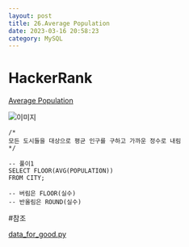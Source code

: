 ```yaml
---
layout: post
title: 26.Average Population
date: 2023-03-16 20:58:23  
category: MySQL
---
```


# HackerRank 
[Average Population](https://www.hackerrank.com/challenges/average-population/problem?isFullScreen=true)    

![이미지](https://s3.amazonaws.com/hr-challenge-images/8137/1449729804-f21d187d0f-CITY.jpg)  

```MySQL
/*
모든 도시들을 대상으로 평균 인구를 구하고 가까운 정수로 내림
*/

-- 풀이1
SELECT FLOOR(AVG(POPULATION))
FROM CITY;

-- 버림은 FLOOR(실수)
-- 반올림은 ROUND(실수)

``` 
#참조

[data_for_good.py](https://velog.io/@tolerance/TIL-%EC%88%AB%EC%9E%90%ED%95%A8%EC%88%98-ROUND-FLOOR-CEIL-and-TRUNCATE)